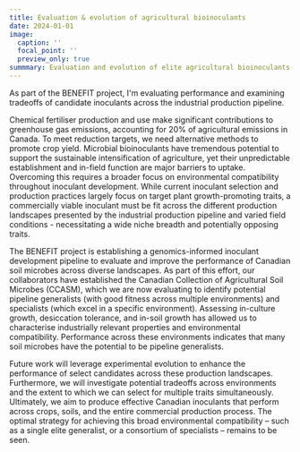 ```yaml
---
title: Evaluation & evolution of agricultural bioinoculants
date: 2024-01-01
image:
  caption: ''
  focal_point: ''
  preview_only: true
summmary: Evaluation and evolution of elite agricultural bioinoculants across production landscapes.
---
```


As part of the BENEFIT project, I'm evaluating performance and examining tradeoffs of candidate inoculants across the industrial production pipeline. 

Chemical fertiliser production and use make significant contributions to greenhouse gas emissions, accounting for 20% of agricultural emissions in Canada. To meet reduction targets, we need alternative methods to promote crop yield. Microbial bioinoculants have tremendous potential to support the sustainable intensification of agriculture, yet their unpredictable establishment and in-field function are major barriers to uptake. Overcoming this requires a broader focus on environmental compatibility throughout inoculant development. While current inoculant selection and production practices largely focus on target plant growth-promoting traits, a commercially viable inoculant must be fit across the different production landscapes presented by the industrial production pipeline and varied field conditions - necessitating a wide niche breadth and potentially opposing traits. 

The BENEFIT project is establishing a genomics-informed inoculant development pipeline to evaluate and improve the performance of Canadian soil microbes across diverse landscapes. As part of this effort, our collaborators have established the Canadian Collection of Agricultural Soil Microbes (CCASM), which we are now evaluating to identify potential pipeline generalists (with good fitness across multiple environments) and specialists (which excel in a specific environment). Assessing in-culture growth, desiccation tolerance, and in-soil growth has allowed us to characterise industrially relevant properties and environmental compatibility. Performance across these environments indicates that many soil microbes have the potential to be pipeline generalists. 

Future work will leverage experimental evolution to enhance the performance of select candidates across these production landscapes. Furthermore, we will investigate potential tradeoffs across environments and the extent to which we can select for multiple traits simultaneously. Ultimately, we aim to produce effective Canadian inoculants that perform across crops, soils, and the entire commercial production process. The optimal strategy for achieving this broad environmental compatibility – such as a single elite generalist, or a consortium of specialists – remains to be seen.
